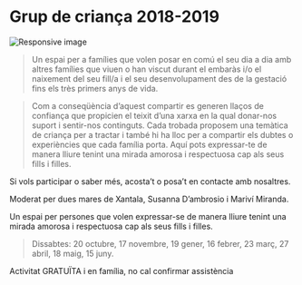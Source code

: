 # Grup de criança 2018-2019

<img src='http://www.xantala.es/wp-content/uploads/2012/10/xantala-2012-dins.jpg' class='img-responsive pull-right' alt='Responsive image'>

>Un espai per a famílies que volen posar en comú el seu dia a dia amb altres famílies que viuen o han viscut durant el embaràs i/o el naixement del seu fill/a i el seu desenvolupament des de la gestació fins els très primers anys de vida.

>Com a conseqüència d’aquest compartir es generen llaços de confiança que propicien el teixit d’una xarxa en la qual donar-nos suport i sentir-nos continguts.
Cada trobada proposem una temàtica de criança per a tractar i també hi ha lloc per a compartir els dubtes o experiències que cada família porta.
Aquí pots expressar-te de manera lliure tenint una mirada amorosa i respectuosa cap als seus fills i filles.



Si vols participar o saber més, acosta’t o posa’t en contacte amb nosaltres.

Moderat per dues mares de Xantala, Susanna D’ambrosio i Mariví Miranda.

Un espai per persones que volen expressar-se de manera lliure tenint una mirada amorosa i respectuosa cap als seus fills i filles.

>Dissabtes: 20 octubre, 17 novembre, 19 gener, 16 febrer, 23 març, 27 abril, 18 maig, 15 juny.

Activitat GRATUÏTA i en família, no cal confirmar assistència
